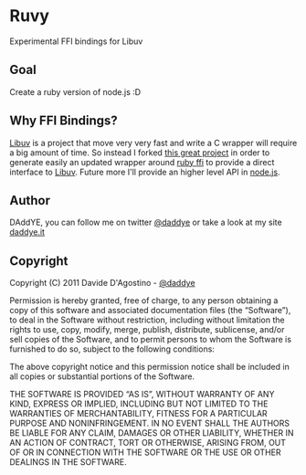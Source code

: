 # Ruvy

Experimental FFI bindings for Libuv

## Goal

Create a ruby version of node.js :D

## Why FFI Bindings?

[Libuv](https://github.com/joyent/libuv) is a project that move very very fast and write a C wrapper
will require a big amount of time. So instead I forked [this great project](https://github.com/neelance/ffi-gen)
in order to generate easily an updated wrapper around [ruby ffi](https://github.com/ffi/ffi) to provide
a direct interface to [Libuv](https://github.com/joyent/libuv). Future more I'll provide an higher level
API in [node.js](http://nodejs.org).

## Author

DAddYE, you can follow me on twitter [@daddye](http://twitter.com/daddye) or take a look at my site [daddye.it](http://www.daddye.it)

## Copyright

Copyright (C) 2011 Davide D'Agostino - [@daddye](http://twitter.com/daddye)

Permission is hereby granted, free of charge, to any person obtaining a copy of this software and
associated documentation files (the “Software”), to deal in the Software without restriction, including without
limitation the rights to use, copy, modify, merge, publish, distribute, sublicense, and/or sell copies of the Software,
and to permit persons to whom the Software is furnished to do so, subject to the following conditions:

The above copyright notice and this permission notice shall be included in all copies or substantial portions of the Software.

THE SOFTWARE IS PROVIDED “AS IS”, WITHOUT WARRANTY OF ANY KIND, EXPRESS OR IMPLIED, INCLUDING BUT NOT LIMITED TO THE WARRANTIES
OF MERCHANTABILITY, FITNESS FOR A PARTICULAR PURPOSE AND NONINFRINGEMENT. IN NO EVENT SHALL THE AUTHORS BE LIABLE FOR ANY CLAIM,
DAMAGES OR OTHER LIABILITY, WHETHER IN AN ACTION OF CONTRACT, TORT OR OTHERWISE, ARISING FROM, OUT OF OR IN CONNECTION WITH THE
SOFTWARE OR THE USE OR OTHER DEALINGS IN THE SOFTWARE.

